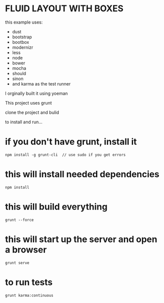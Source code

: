 FLUID LAYOUT WITH BOXES
========================
this example uses:
- dust
- bootstrap
- bootbox
- modernizr
- less
- node
- bower
- mocha
- should
- sinon
- and karma as the test runner

I orginally built it using yoeman

This project uses grunt

clone the project and bulid

to install and run...

if you don't have grunt, install it
========================
```
npm install -g grunt-cli  // use sudo if you get errors
```

this will install needed dependencies
========================
```
npm install
```

this will build everything
========================
```
grunt --force    
```

this will start up the server and open a browser
========================
```
grunt serve 
```

to run tests
========================
```
grunt karma:continuous
```
